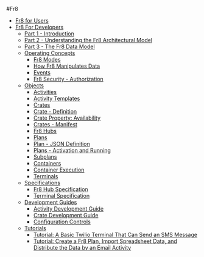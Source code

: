 #Fr8  

* [Fr8 for Users](https://github.com/Fr8org/Fr8Core.NET/blob/master/ForUsers/Fr8ForUsers.md)  
* [Fr8 For Developers]()  
    - [Part 1 - Introduction]()  
    - [Part 2 - Understanding the Fr8 Architectural Model]()  
    - [Part 3 - The Fr8 Data Model]()  
    - [Operating Concepts]()  
        * [Fr8 Modes]()  
        * [How Fr8 Manipulates Data]()  
        * [Events]()  
        * [Fr8 Security - Authorization]()  
    - [Objects]()  
        * [Activities]()  
        * [Activity Templates]()  
        * [Crates]()  
        * [Crate - Definition]()  
        * [Crate Property: Availability]()  
        * [Crates - Manifest]()  
        * [Fr8 Hubs]()  
        * [Plans]()  
        * [Plan - JSON Definition]()  
        * [Plans - Activation and Running]()  
        * [Subplans]()  
        * [Containers]()  
        * [Container Execution]()  
        * [Terminals]()  
    - [Specifications]()  
        * [Fr8 Hub Specification]()  
        * [Terminal Specification]()  
    - [Development Guides]()  
        * [Activity Development Guide]()  
        * [Crate Development Guide]()  
        * [Configuration Controls]()  
    - [Tutorials]()  
        * [Tutorial: A Basic Twilio Terminal That Can Send an SMS Message]()  
        * [Tutorial: Create a Fr8 Plan, Import Spreadsheet Data, and Distribute the Data by an Email Activity]()  

